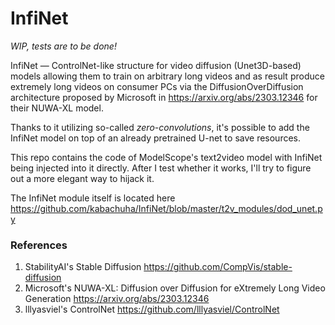 # InfiNet

*WIP, tests are to be done!*

InfiNet — ControlNet-like structure for video diffusion (Unet3D-based) models allowing them to train on arbitrary long videos and as result produce extremely long videos on consumer PCs via the DiffusionOverDiffusion architecture proposed by Microsoft in https://arxiv.org/abs/2303.12346 for their NUWA-XL model.

Thanks to it utilizing so-called *zero-convolutions*, it's possible to add the InfiNet model on top of an already pretrained U-net to save resources.

This repo contains the code of ModelScope's text2video model with InfiNet being injected into it directly. After I test whether it works, I'll try to figure out a more elegant way to hijack it.

The InfiNet module itself is located here https://github.com/kabachuha/InfiNet/blob/master/t2v_modules/dod_unet.py

### References

1. StabilityAI's Stable Diffusion https://github.com/CompVis/stable-diffusion
2. Microsoft's NUWA-XL: Diffusion over Diffusion for eXtremely Long Video Generation https://arxiv.org/abs/2303.12346
3. lllyasviel's ControlNet https://github.com/lllyasviel/ControlNet
